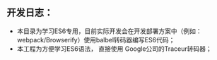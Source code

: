 ## 开发日志：
* 本目录为学习ES6专用，目前实际开发会在开发部署方案中（例如： webpack/Browserify）使用balbel转码器编写ES6代码；
* 本工程为方便学习ES6语法， 直接使用 Google公司的Traceur转码器；
